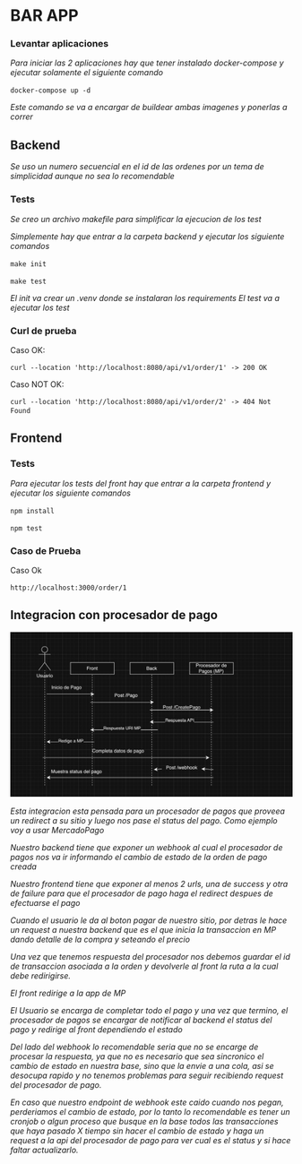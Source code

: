 # BAR APP

### Levantar aplicaciones

_Para iniciar las 2 aplicaciones hay que tener instalado docker-compose y ejecutar solamente el siguiente comando_

`docker-compose up -d`

_Este comando se va a encargar de buildear ambas imagenes y ponerlas a correr_

## Backend

_Se uso un numero secuencial en el id de las ordenes por un tema de simplicidad aunque no sea lo recomendable_

### Tests

_Se creo un archivo makefile para simplificar la ejecucion de los test_

_Simplemente hay que entrar a la carpeta backend y ejecutar los siguiente comandos_

`make init`

`make test`

_El init va crear un .venv donde se instalaran los requirements_
_El test va a ejecutar los test_

### Curl de prueba

Caso OK:

```
curl --location 'http://localhost:8080/api/v1/order/1' -> 200 OK
```

Caso NOT OK:

```
curl --location 'http://localhost:8080/api/v1/order/2' -> 404 Not Found
```

## Frontend

### Tests

_Para ejecutar los tests del front hay que entrar a la carpeta frontend y ejecutar los siguiente comandos_

`npm install`

`npm test`

### Caso de Prueba

Caso Ok

```
http://localhost:3000/order/1
```

## Integracion con procesador de pago

![screenshot](diagram.png)

_Esta integracion esta pensada para un procesador de pagos que proveea un redirect a su sitio y luego nos pase el status del pago. Como ejemplo voy a usar MercadoPago_

_Nuestro backend tiene que exponer un webhook al cual el procesador de pagos nos va ir informando el cambio de estado de la orden de pago creada_

_Nuestro frontend tiene que exponer al menos 2 urls, una de success y otra de failure para que el procesador de pago haga el redirect despues de efectuarse el pago_

_Cuando el usuario le da al boton pagar de nuestro sitio, por detras le hace un request a nuestra backend que es el que inicia la transaccion en MP dando detalle de la compra y seteando el precio_

_Una vez que tenemos respuesta del procesador nos debemos guardar el id de transaccion asociada a la orden y devolverle al front la ruta a la cual debe redirigirse._

_El front redirige a la app de MP_

_El Usuario se encarga de completar todo el pago y una vez que termino, el procesador de pagos se encargar de notificar al backend el status del pago y redirige al front dependiendo el estado_

_Del lado del webhook lo recomendable seria que no se encarge de procesar la respuesta, ya que no es necesario que sea sincronico el cambio de estado en nuestra base, sino que la envie a una cola, asi se desocupa rapido y no tenemos problemas para seguir recibiendo request del procesador de pago._

_En caso que nuestro endpoint de webhook este caido cuando nos pegan, perderiamos el cambio de estado, por lo tanto lo recomendable es tener un cronjob o algun proceso que busque en la base todos las transacciones que haya pasado X tiempo sin hacer el cambio de estado y haga un request a la api del procesador de pago para ver cual es el status y si hace faltar actualizarlo._
